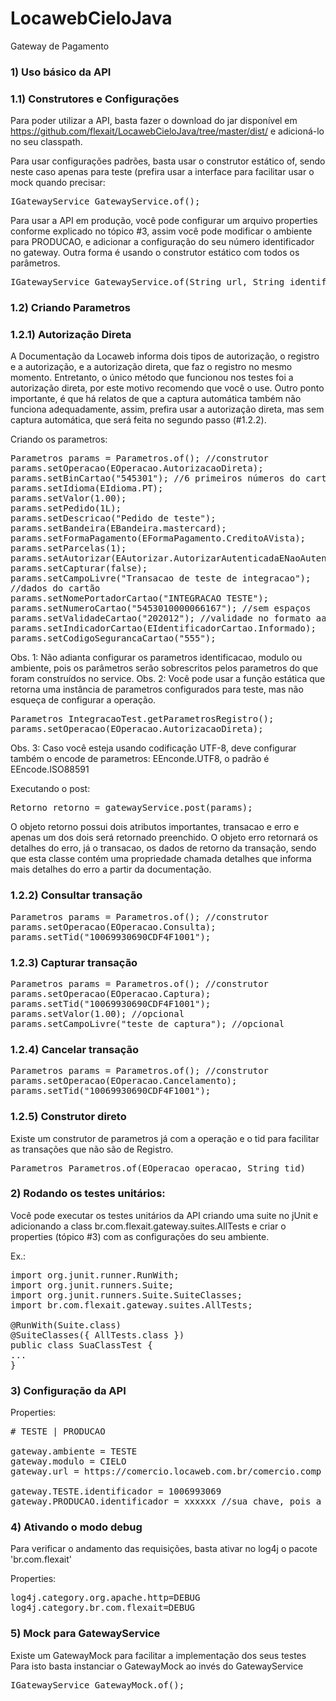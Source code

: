 LocawebCieloJava
================

Gateway de Pagamento

### 1) Uso básico da API

### 1.1) Construtores e Configurações

Para poder utilizar a API, basta fazer o download do jar disponível em https://github.com/flexait/LocawebCieloJava/tree/master/dist/ e adicioná-lo no seu classpath.

Para usar configurações padrões, basta usar o construtor estático of, sendo neste caso apenas para teste (prefira usar a interface para facilitar usar o mock quando precisar:
<pre>
IGatewayService GatewayService.of();
</pre>

Para usar a API em produção, você pode configurar um arquivo properties conforme explicado no tópico #3, assim você pode modificar o ambiente para PRODUCAO, e adicionar a configuração do seu número identificador no gateway.
Outra forma é usando o construtor estático com todos os parâmetros.
<pre>
IGatewayService GatewayService.of(String url, String identificacao, EModulo modulo, EAmbiente ambiente);
</pre>

### 1.2) Criando Parametros

### 1.2.1) Autorização Direta

A Documentação da Locaweb informa dois tipos de autorização, o registro e a autorização, e a autorização direta, que faz o registro no mesmo momento. Entretanto, o único método que funcionou nos testes foi a autorização direta, por este motivo recomendo que você o use.
Outro ponto importante, é que há relatos de que a captura automática também não funciona adequadamente, assim, prefira usar a autorização direta, mas sem captura automática, que será feita no segundo passo (#1.2.2).

Criando os parametros:

<pre>
Parametros params = Parametros.of(); //construtor
params.setOperacao(EOperacao.AutorizacaoDireta);
params.setBinCartao("545301"); //6 primeiros números do cartao
params.setIdioma(EIdioma.PT);
params.setValor(1.00);
params.setPedido(1L);
params.setDescricao("Pedido de teste");
params.setBandeira(EBandeira.mastercard);
params.setFormaPagamento(EFormaPagamento.CreditoAVista);
params.setParcelas(1);
params.setAutorizar(EAutorizar.AutorizarAutenticadaENaoAutenticada);
params.setCapturar(false);
params.setCampoLivre("Transacao de teste de integracao");
//dados do cartão	
params.setNomePortadorCartao("INTEGRACAO TESTE");
params.setNumeroCartao("5453010000066167"); //sem espaços
params.setValidadeCartao("202012"); //validade no formato aaaamm
params.setIndicadorCartao(EIdentificadorCartao.Informado);
params.setCodigoSegurancaCartao("555");
</pre>

Obs. 1: Não adianta configurar os parametros identificacao, modulo ou ambiente, pois os parâmetros serão sobrescritos pelos parametros do que foram construídos no service.
Obs. 2: Você pode usar a função estática que retorna uma instância de parametros configurados para teste, mas não esqueça de configurar a operação.
<pre>
Parametros IntegracaoTest.getParametrosRegistro();
params.setOperacao(EOperacao.AutorizacaoDireta);
</pre>
Obs. 3: Caso você esteja usando codificação UTF-8, deve configurar também o encode de parametros: EEnconde.UTF8, o padrão é EEncode.ISO88591

Executando o post:
<pre>
Retorno retorno = gatewayService.post(params);
</pre>

O objeto retorno possui dois atributos importantes, transacao e erro e apenas um dos dois será retornado preenchido.
O objeto erro retornará os detalhes do erro, já o transacao, os dados de retorno da transação, sendo que esta classe contém uma propriedade chamada detalhes que informa mais detalhes do erro a partir da documentação.


### 1.2.2) Consultar transação
<pre>
Parametros params = Parametros.of(); //construtor
params.setOperacao(EOperacao.Consulta);
params.setTid("10069930690CDF4F1001");
</pre>

### 1.2.3) Capturar transação
<pre>
Parametros params = Parametros.of(); //construtor
params.setOperacao(EOperacao.Captura);
params.setTid("10069930690CDF4F1001");
params.setValor(1.00); //opcional
params.setCampoLivre("teste de captura"); //opcional
</pre>

### 1.2.4) Cancelar transação
<pre>
Parametros params = Parametros.of(); //construtor
params.setOperacao(EOperacao.Cancelamento);
params.setTid("10069930690CDF4F1001");
</pre>

### 1.2.5) Construtor direto

Existe um construtor de parametros já com a operação e o tid para facilitar as transações que não são de Registro.
<pre>
Parametros Parametros.of(EOperacao operacao, String tid)
</pre>



### 2) Rodando os testes unitários:

Você pode executar os testes unitários da API criando uma suite no jUnit e adicionando a class br.com.flexait.gateway.suites.AllTests e criar o properties (tópico #3) com as configurações do seu ambiente.

Ex.:
<pre>
import org.junit.runner.RunWith;
import org.junit.runners.Suite;
import org.junit.runners.Suite.SuiteClasses;
import br.com.flexait.gateway.suites.AllTests;

@RunWith(Suite.class)
@SuiteClasses({ AllTests.class })
public class SuaClassTest {
...
}
</pre>



### 3) Configuração da API

Properties:
<pre>
# TESTE | PRODUCAO

gateway.ambiente = TESTE
gateway.modulo = CIELO
gateway.url = https://comercio.locaweb.com.br/comercio.comp

gateway.TESTE.identificador = 1006993069
gateway.PRODUCAO.identificador = xxxxxx //sua chave, pois a chave da locaweb não funciona
</pre>



### 4) Ativando o modo debug

Para verificar o andamento das requisições, basta ativar no log4j o pacote 'br.com.flexait'

Properties:
<pre>
log4j.category.org.apache.http=DEBUG
log4j.category.br.com.flexait=DEBUG
</pre>



### 5) Mock para GatewayService

Existe um GatewayMock para facilitar a implementação dos seus testes
Para isto basta instanciar o GatewayMock ao invés do GatewayService

<pre>
IGatewayService GatewayMock.of();
</pre>
